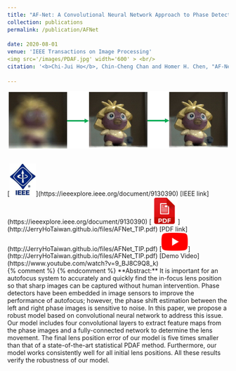 ```yaml
---
title: "AF-Net: A Convolutional Neural Network Approach to Phase Detection Autofocus"
collection: publications
permalink: /publication/AFNet

date: 2020-08-01
venue: 'IEEE Transactions on Image Processing'
<img src='/images/PDAF.jpg' width='600' > <br/>
citation: '<b>Chi-Jui Ho</b>, Chin-Cheng Chan and Homer H. Chen, "AF-Net: A Convolutional Neural Network Approach to Phase Detection Autofocus," in <i>IEEE Transactions on Image Processing</i>, vol. 29, pp. 6386-6395, 2020, doi: 10.1109/TIP.2019.2947349.'

---
```

<img src='/images/PDAF.jpg' width='600' > <br/>

<br/>
[<img src='/images/IEEE.jpeg' width='60' >](https://ieeexplore.ieee.org/document/9130390)
[IEEE link](https://ieeexplore.ieee.org/document/9130390) 
[<img src='/images/pdf.png' width='60' >](http://JerryHoTaiwan.github.io/files/AFNet_TIP.pdf)
[PDF link](http://JerryHoTaiwan.github.io/files/AFNet_TIP.pdf) 
[<img src='/images/youtube.png' width='60' >](http://JerryHoTaiwan.github.io/files/AFNet_TIP.pdf)
[Demo Video](https://www.youtube.com/watch?v=9_BJ8C9Q8_k)
<br/>
{% comment %} 
{% endcomment %}
**Abstract:** It is important for an autofocus system to accurately and quickly find the in-focus lens position so that sharp images can be captured without human intervention. Phase detectors have been embedded in image sensors to improve the performance of autofocus; however, the phase shift estimation between the left and right phase images is sensitive to noise. In this paper, we propose a robust model based on convolutional neural network to address this issue. Our model includes four convolutional layers to extract feature maps from the phase images and a fully-connected network to determine the lens movement. The final lens position error of our model is five times smaller than that of a state-of-the-art statistical PDAF method. Furthermore, our model works consistently well for all initial lens positions. All these results verify the robustness of our model. <br/>

<!-- paperurl: 'http://academicpages.github.io/files/paper1.pdf' -->
